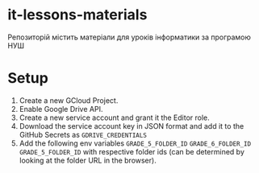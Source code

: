 # it-lessons-materials

Репозиторій містить матеріали для уроків інформатики за програмою НУШ

# Setup

1. Create a new GCloud Project.
2. Enable Google Drive API.
3. Create a new service account and grant it the Editor role.
4. Download the service account key in JSON format and add it to the GitHub Secrets as `GDRIVE_CREDENTIALS`
5. Add the following env variables `GRADE_5_FOLDER_ID`  `GRADE_6_FOLDER_ID` `GRADE_5_FOLDER_ID` with respective folder ids (can be determined by looking at the folder URL in the browser).
